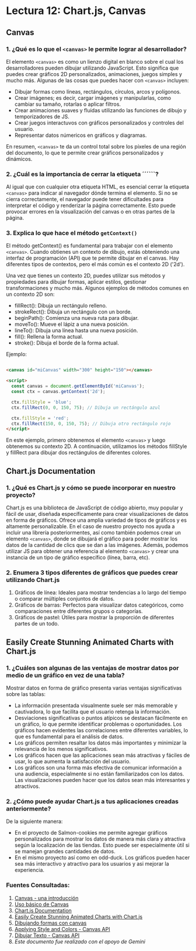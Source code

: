 # Lectura 12: Chart.js, Canvas

## Canvas

### 1. ¿Qué es lo que el ```<canvas>``` le permite lograr al desarrollador?

El elemento ```<canvas>``` es como un lienzo digital en blanco sobre el cual los desarrolladores pueden dibujar utilizando JavaScript. Esto significa que puedes crear gráficos 2D personalizados, animaciones, juegos simples y mucho más. Algunas de las cosas que puedes hacer con ```<canvas>``` incluyen:

* Dibujar formas como líneas, rectángulos, círculos, arcos y polígonos.
* Crear imágenes; es decir, cargar imágenes y manipularlas, como cambiar su tamaño, rotarlas o aplicar filtros.
* Crear animaciones suaves y fluidas utilizando las funciones de dibujo y temporizadores de JS.
* Crear juegos interactuvos con gráficos personalizados y controles del usuario.
* Representar datos númericos en gráficos y diagramas.

En resumen, ```<canvas>``` te da un control total sobre los píxeles de una región del documento, lo que te permite crear gráficos personalizados y dinámicos.

### 2. ¿Cuál es la importancia de cerrar la etiqueta ´´´</canvas>```?

Al igual que con cualquier otra etiqueta HTML, es esencial cerrar la etiqueta ```<canvas>``` para indicar al navegador dónde termina el elemento. Si no se cierra correctamente, el navegador puede tener dificultades para interpretar el código y renderizar la página correctamente. Esto puede provocar errores en la visualización del canvas o en otras partes de la página.

### 3. Explica lo que hace el método ```getContext()```

El método getContext() es fundamental para trabajar con el elemento ```<canvas>```. Cuando obtienes un contexto de dibujo, estás obteniendo una interfaz de programación (API) que te permite dibujar en el canvas. Hay diferentes tipos de contextos, pero el más común es el contexto 2D ('2d').

Una vez que tienes un contexto 2D, puedes utilizar sus métodos y propiedades para dibujar formas, aplicar estilos, gestionar transformaciones y mucho más. Algunos ejemplos de métodos comunes en un contexto 2D son:

* fillRect(): Dibuja un rectángulo relleno.
* strokeRect(): Dibuja un rectángulo con un borde.
* beginPath(): Comienza una nueva ruta para dibujar.
* moveTo(): Mueve el lápiz a una nueva posición.
* lineTo(): Dibuja una línea hasta una nueva posición.
* fill(): Rellena la forma actual.
* stroke(): Dibuja el borde de la forma actual.

Ejemplo:

```html

<canvas id="miCanvas" width="300" height="150"></canvas>

<script>
  const canvas = document.getElementById('miCanvas');
  const ctx = canvas.getContext('2d');

  ctx.fillStyle = 'blue';
  ctx.fillRect(0, 0, 150, 75); // Dibuja un rectángulo azul

  ctx.fillStyle = 'red';
  ctx.fillRect(150, 0, 150, 75); // Dibuja otro rectángulo rojo
</script>

```

En este ejemplo, primero obtenemos el elemento ```<canvas>``` y luego obtenemos su contexto 2D. A continuación, utilizamos los métodos fillStyle y fillRect para dibujar dos rectángulos de diferentes colores.

## Chart.js Documentation

### 1. ¿Qué es Chart.js y cómo se puede incorporar en nuestro proyecto?

Chart.js es una biblioteca de JavaScript de código abierto, muy popular y fácil de usar, diseñada específicamente para crear visualizaciones de datos en forma de gráficos. Ofrece una amplia variedad de tipos de gráficos y es altamente personalizable. 
En el caso de nuestro proyecto nos ayuda a incluir una librería posteriormentes, así como también podemos crear un elemento ```<canvas>```, donde se dibujará el gráfico para poder mostrar los datos de la cantidad de clics que se dan a las imágenes. Además, podemos utilizar JS para obtener una referencia al elemento ```<canvas>``` y crear una instancia de un tipo de gráfico específico (línea, barra, etc). 

### 2. Enumera 3 tipos diferentes de gráficos que puedes crear utilizando Chart.js

1. Gráficos de línea: Ideales para mostrar tendencias a lo largo del tiempo o comparar múltiples conjuntos de datos.
2. Gráficos de barras: Perfectos para visualizar datos categóricos, como comparaciones entre diferentes grupos o categorías.
3. Gráficos de pastel: Útiles para mostrar la proporción de diferentes partes de un todo.

## Easily Create Stunning Animated Charts with Chart.js

### 1. ¿Cuáles son algunas de las ventajas de mostrar datos por medio de un gráfico en vez de una tabla?

Mostrar datos en forma de gráfico presenta varias ventajas significativas sobre las tablas:

* La información presentada visualmente suele ser más memorable y cautivadora, lo que facilita que el usuario retenga la información.
* Desviaciones significativas o puntos atípicos se destacan fácilmente en un gráfico, lo que permite identificar problemas o oportunidades. Los gráficos hacen evidentes las correlaciones entre diferentes variables, lo que es fundamental para el análisis de datos.
* Los gráficos permiten resaltar los datos más importantes y minimizar la relevancia de los menos significativos.
* Los gráficos hacen que las aplicaciones sean más atractivas y fáciles de usar, lo que aumenta la satisfacción del usuario.
* Los gráficos son una forma más efectiva de comunicar información a una audiencia, especialmente si no están familiarizados con los datos. Las visualizaciones pueden hacer que los datos sean más interesantes y atractivos.

### 2. ¿Cómo puede ayudar Chart.js a tus aplicaciones creadas anteriormente?

De la siguiente manera:

* En el proyecto de Salmon-cookies me permite agregar gráficos personalizados para mostrar los datos de manera más clara y atractiva según la localización de las tiendas. Esto puede ser especialmente útil si se manejan grandes cantidades de datos.
* En el mismo proyecto así como en odd-duck. Los gráficos pueden hacer sea más interactivo y atractivo para los usuarios y asi mejorar la experiencia.

### **Fuentes Consultadas:**

1. [Canvas - una introducción](https://w3.unpocodetodo.info/canvas/introduccion.php)
2. [Uso básico de Canvas](https://developer.mozilla.org/es/docs/Web/API/Canvas_API/Tutorial/Basic_usage)
3. [Chart.js Documentation](https://www.chartjs.org/docs/latest/)
4. [Easily Create Stunning Animated Charts with Chart.js](https://www.webdesignerdepot.com/2013/11/easily-create-stunning-animated-charts-with-chart-js/)
5. [Dibujando formas con canvas](https://developer.mozilla.org/es/docs/Web/API/Canvas_API/Tutorial/Drawing_shapes)
6. [Applying Style and Colors - Canvas API](https://developer.mozilla.org/en-US/docs/Web/API/Canvas_API/Tutorial/Applying_styles_and_colors)
7. [Dibujar Texto - Canvas API](https://developer.mozilla.org/es/docs/Web/API/Canvas_API/Tutorial/Drawing_text)
8. *Este documento fue realizado con el apoyo de Gemini*
